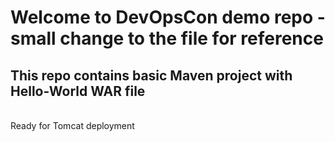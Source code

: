 # Welcome to DevOpsCon demo repo - small change to the file for reference
## This repo contains basic Maven project with Hello-World WAR file 
<BR> Ready for Tomcat deployment 

